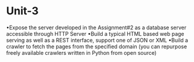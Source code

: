 Unit-3
======
•Expose the server developed in the Assignment#2 as a database server accessible through HTTP Server
•Build a typical HTML based web page serving as well as a REST interface, support one of JSON or XML
•Build a crawler to fetch the pages from the specified domain (you can repurpose freely available 
 crawlers written in Python from open source)
